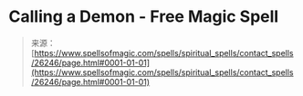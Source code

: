 <!--yml
category: 未分类
date: 2024-06-12 19:14:02
-->

# Calling a Demon - Free Magic Spell

> 来源：[https://www.spellsofmagic.com/spells/spiritual_spells/contact_spells/26246/page.html#0001-01-01](https://www.spellsofmagic.com/spells/spiritual_spells/contact_spells/26246/page.html#0001-01-01)
